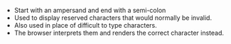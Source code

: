 - Start with an ampersand and end with a semi-colon
- Used to display reserved characters that would normally be invalid.
- Also used in place of difficult to type characters.
- The browser interprets them and renders the correct character instead.